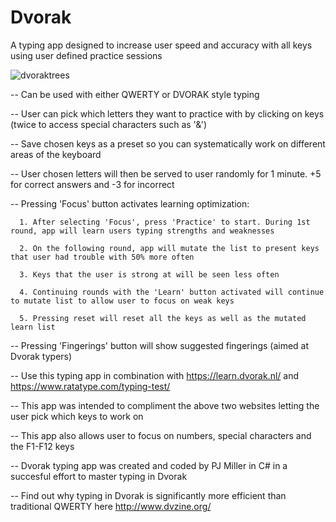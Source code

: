 # Dvorak
A typing app designed to increase user speed and accuracy with all keys using user defined practice sessions

![dvoraktrees](https://user-images.githubusercontent.com/28571149/37264598-80883c72-256b-11e8-865a-20942caad511.jpg)

  -- Can be used with either QWERTY or DVORAK style typing 

  -- User can pick which letters they want to practice with by clicking on keys (twice to access special characters such as '&')
  

  -- Save chosen keys as a preset so you can systematically work on different areas of the keyboard 
  
  -- User chosen letters will then be served to user randomly for 1 minute. +5 for correct answers and -3 for incorrect
  
  -- Pressing 'Focus' button activates learning optimization:
  
      1. After selecting 'Focus', press 'Practice' to start. During 1st round, app will learn users typing strengths and weaknesses
      
      2. On the following round, app will mutate the list to present keys that user had trouble with 50% more often
      
      3. Keys that the user is strong at will be seen less often
      
      4. Continuing rounds with the 'Learn' button activated will continue to mutate list to allow user to focus on weak keys
      
      5. Pressing reset will reset all the keys as well as the mutated learn list
  
  -- Pressing 'Fingerings' button will show suggested fingerings (aimed at Dvorak typers) 
  
  -- Use this typing app in combination with https://learn.dvorak.nl/ and https://www.ratatype.com/typing-test/
  
  -- This app was intended to compliment the above two websites letting the user pick which keys to work on
  
  -- This app also allows user to focus on numbers, special characters and the F1-F12 keys
  
  -- Dvorak typing app was created and coded by PJ Miller in C# in a succesful effort to master typing in Dvorak
  
  -- Find out why typing in Dvorak is significantly more efficient than traditional QWERTY here http://www.dvzine.org/

